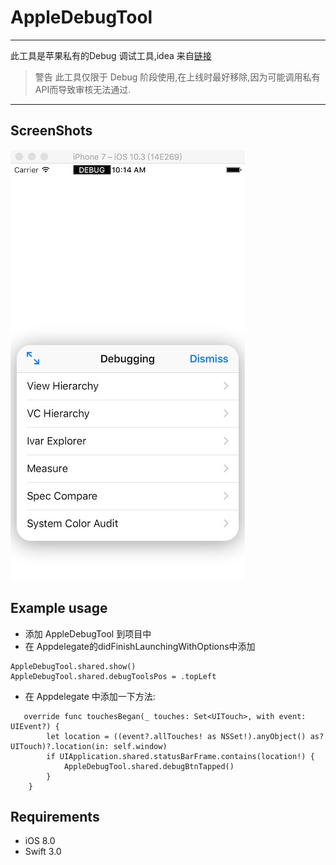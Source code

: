 # AppleDebugTool
- - - - 
此工具是苹果私有的Debug 调试工具,idea 来自[链接](http://ryanipete.com/blog/ios/swift/objective-c/uidebugginginformationoverlay/)

>警告
> 此工具仅限于 Debug 阶段使用,在上线时最好移除,因为可能调用私有API而导致审核无法通过.
- - - - 
## ScreenShots

![](./_image/WechatIMG13-2.jpeg)



## Example usage
* 添加 AppleDebugTool 到项目中
* 在 Appdelegate的didFinishLaunchingWithOptions中添加
```
AppleDebugTool.shared.show()
AppleDebugTool.shared.debugToolsPos = .topLeft
```
* 在 Appdelegate 中添加一下方法:
```
   override func touchesBegan(_ touches: Set<UITouch>, with event: UIEvent?) {
        let location = ((event?.allTouches! as NSSet!).anyObject() as? UITouch)?.location(in: self.window)
        if UIApplication.shared.statusBarFrame.contains(location!) {
            AppleDebugTool.shared.debugBtnTapped()
        }
    }
```
## Requirements
* iOS 8.0
* Swift 3.0

